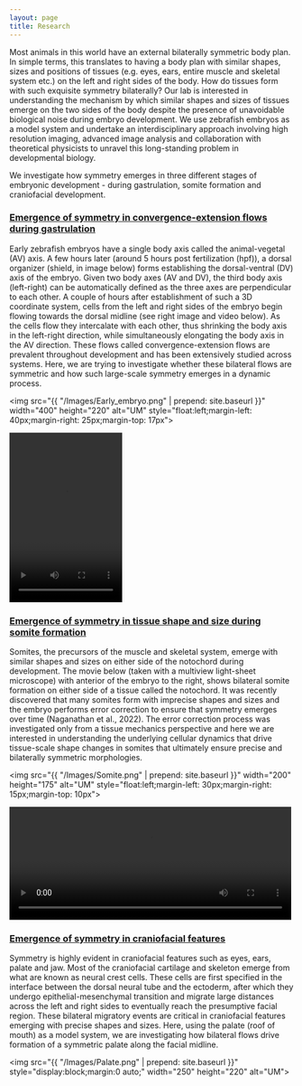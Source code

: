 ```yaml
---
layout: page
title: Research
---
```


Most animals in this world have an external bilaterally symmetric body plan. In simple terms, this translates to having a body plan with similar shapes, sizes and positions of tissues (e.g. eyes, ears, entire muscle and skeletal system etc.) on the left and right sides of the body. How do tissues form with such exquisite symmetry bilaterally? Our lab is interested in understanding the mechanism by which similar shapes and sizes of tissues emerge on the two sides of the body despite the presence of unavoidable biological noise during embryo development. We use zebrafish embryos as a model system and undertake an interdisciplinary approach involving high resolution imaging, advanced image analysis and collaboration with theoretical physicists to unravel this long-standing problem in developmental biology.

We investigate how symmetry emerges in three different stages of embryonic development - during gastrulation, somite formation and craniofacial development.

### [Emergence of symmetry in convergence-extension flows during gastrulation](#CE) <br/>
Early zebrafish embryos have a single body axis called the animal-vegetal (AV) axis. A few hours later (around 5 hours post fertilization (hpf)), a dorsal organizer (shield, in image below) forms establishing the dorsal-ventral (DV) axis of the embryo. Given two body axes (AV and DV), the third body axis (left-right) can be automatically defined as the three axes are perpendicular to each other. A couple of hours after establishment of such a 3D coordinate system, cells from the left and right sides of the embryo begin flowing towards the dorsal midline (see right image and video below). As the cells flow they intercalate with each other, thus shrinking the body axis in the left-right direction, while simultaneously elongating the body axis in the AV direction. These flows called convergence-extension flows are prevalent throughout development and has been extensively studied across systems. Here, we are trying to investigate whether these bilateral flows are symmetric and how such large-scale symmetry emerges in a dynamic process.

<img src="{{ "/Images/Early_embryo.png" | prepend: site.baseurl }}" width="400" height="220" alt="UM" style="float:left;margin-left: 40px;margin-right: 25px;margin-top: 17px">

<video width="200" height="300" controls>
  <source src="https://github.com/sundar07/sundar07.github.io/tree/gh-pages/Movies/CE.avi" type="video/avi">
</video>

### [Emergence of symmetry in tissue shape and size during somite formation](#somite) <br/>
Somites, the precursors of the muscle and skeletal system, emerge with similar shapes and sizes on either side of the notochord during development. The movie below (taken with a multiview light-sheet microscope) with anterior of the embryo to the right, shows bilateral somite formation on either side of a tissue called the notochord. It was recently discovered that many somites form with imprecise shapes and sizes and the embryo performs error correction to ensure that symmetry emerges over time (Naganathan et al., 2022). The error correction process was investigated only from a tissue mechanics perspective and here we are interested in understanding the underlying cellular dynamics that drive tissue-scale shape changes in somites that ultimately ensure precise and bilaterally symmetric morphologies.

<img src="{{ "/Images/Somite.png" | prepend: site.baseurl }}" width="200" height="175" alt="UM" style="float:left;margin-left: 30px;margin-right: 15px;margin-top: 10px">

<video width="500" height="200" controls>
  <source src="/Movies/Somite.avi" type="video/avi">
</video>

### [Emergence of symmetry in craniofacial features](#palate) <br/>
Symmetry is highly evident in craniofacial features such as eyes, ears, palate and jaw. Most of the craniofacial cartilage and skeleton emerge from what are known as neural crest cells. These cells are first specified in the interface between the dorsal neural tube and the ectoderm, after which they undergo epithelial-mesenchymal transition and migrate large distances across the left and right sides to eventually reach the presumptive facial region. These bilateral migratory events are critical in craniofacial features emerging with precise shapes and sizes. Here, using the palate (roof of mouth) as a model system, we are investigating how bilateral flows drive formation of a symmetric palate along the facial midline.

<img src="{{ "/Images/Palate.png" | prepend: site.baseurl }}" style="display:block;margin:0 auto;" width="250" height="220" alt="UM">

